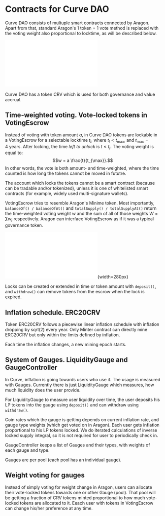 # Contracts for Curve DAO

Curve DAO consists of multuple smart contracts connected by Aragon. Apart from
that, standard Aragon's 1 token = 1 vote method is replaced with the voting
weight also proportional to locktime, as will be described below.

![Curve DAO contracts managed by Aragon](dao-overview.pdf)

Curve DAO has a token CRV which is used for both governance and value accrual.

## Time-weighted voting. Vote-locked tokens in VotingEscrow

Instead of voting with token amount $a$, in Curve DAO tokens are lockable
in a VotingEscrow for a selectable locktime $t_l$, where $t_l < t_{\max}$,
and $t_{\max} = 4~\text{years}$. After locking, the time _left to unlock_
is $t\le t_l$. The voting weight is equal to:
$$w = a \frac{t}{t_{\max}}.$$
In other words, the vote is both amount- and time-weighted, where the time
counted is how long the tokens cannot be moved in fututre.

The account which locks the tokens cannot be a smart contract (because can be
tradable and/or tokenized), unless it is one of whitelisted smart contracts
(for example, widely used multi-signature wallets).

VotingEscrow tries to resemble Aragon's Minime token. Most importantly,
`balanceOf() / balanceOfAt()` and `totalSupply() / totalSupplyAt()`
return the time-weighted voting weight $w$ and the sum of all of those weights
$W = \sum w_i$ respectively. Aragon can interface VotingEscrow as if it was
a typical governance token.

![Voting weight of vote-locked tokens](votelock.pdf){width=280px}

Locks can be created or extended in time or token amount with `deposit()`,
and `withdraw()` can remove tokens from the escrow when the lock is expired.

## Inflation schedule. ERC20CRV

Token ERC20CRV follows a piecewise linear inflation schedule with inflation
dropping by sqrt(2) every year. Only Minter contract can directly mine ERC20CRV
but only within the limits defined by inflation.

Each time the inflation changes, a new mining epoch starts.

## System of Gauges. LiquidityGauge and GaugeController

In Curve, inflation is going towards users who use it. The usage is measured
with Gauges. Currently there is just LiquidityGauge which measures, how much
liquidity does the user provide.

For LiquidityGauge to measure user liquidity over time, the user deposits
his LP tokens into the gauge using `deposit()` and can withdraw using `withdraw()`.

Coin rates which the gauge is getting depends on current inflation rate,
and gauge type weights (which get voted on in Aragon). Each user gets inflation
proportional to his LP tokens locked. We do iterated calculations of inverse
locked supply integral, so it is not required for user to periodically check in.

GaugeController keeps a list of Gauges and their types, with weights of each
gauge and type.

Gauges are per pool (each pool has an individual gauge).

## Weight voting for gauges

Instead of simply voting for weight change in Aragon, users can allocate their
vote-locked tokens towards one or other Gauge (pool). That pool will be getting
a fraction of CRV tokens minted proportional to how much vote-locked tokens are
allocated to it. Eeach user with tokens in VotingEscrow can change his/her
preference at any time.
